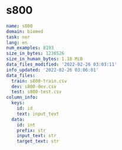 # s800
 
<!-- MARKDOWN-AUTO-DOCS:START (CODE:src=../../../../ekorpkit/resources/datasets/t5/s800.yaml) -->
<!-- The below code snippet is automatically added from ../../../../ekorpkit/resources/datasets/t5/s800.yaml -->
```yaml
name: s800
domain: biomed
task: ner
lang: en
num_examples: 8193
size_in_bytes: 1236526
size_in_human_bytes: 1.18 MiB
data_files_modified: '2022-02-26 03:03:11'
info_updated: '2022-02-26 03:06:01'
data_files:
  train: s800-train.csv
  dev: s800-dev.csv
  test: s800-test.csv
column_info:
  keys:
    id: id
    text: input_text
  data:
    id: int
    prefix: str
    input_text: str
    target_text: str
```
<!-- MARKDOWN-AUTO-DOCS:END -->
